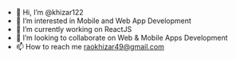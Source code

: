 - 👋 Hi, I’m @khizar122
- 👀 I’m interested in Mobile and Web App Development
- 🌱 I’m currently working on ReactJS
- 💞️ I’m looking to collaborate on Web & Mobile Apps Development
- 📫 How to reach me raokhizar49@gmail.com

<!---
khizar122/khizar122 is a ✨ special ✨ repository because its `README.md` (this file) appears on your GitHub profile.
You can click the Preview link to take a look at your changes.
--->
